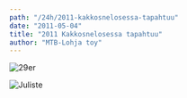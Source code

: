 ```yaml
---
path: "/24h/2011-kakkosnelosessa-tapahtuu"
date: "2011-05-04"
title: "2011 Kakkosnelosessa tapahtuu"
author: "MTB-Lohja toy"
---
```

![29er](/img/24h-2011-29er.gif "29er")

![Juliste](/img/24h-2011-juliste.jpg "Juliste")
